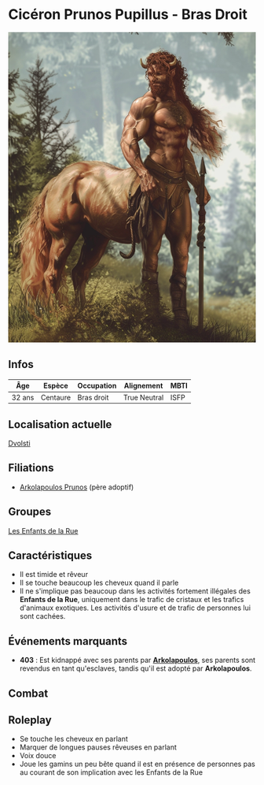 # Cicéron Prunos Pupillus - Bras Droit
![Arkolapoulos Prunos](../../../_images/centaur_0.png)

## Infos 
| Âge | Espèce | Occupation | Alignement | MBTI |
| --- | ------ | ---------- | ---------- | ---- |
| 32 ans | Centaure | Bras droit | True Neutral | ISFP |

## Localisation actuelle
[Dvolsti](../../VILLES/Dvolsti.md)

## Filiations
* [Arkolapoulos Prunos](./Arkolapoulos_Prunos.md) (père adoptif)

## Groupes 
[Les Enfants de la Rue](./_Organisation.md)

## Caractéristiques
* Il est timide et rêveur
* Il se touche beaucoup les cheveux quand il parle
* Il ne s'implique pas beaucoup dans les activités fortement illégales des **Enfants de la Rue**, uniquement dans le trafic de cristaux et les trafics d'animaux exotiques. Les activités d'usure et de trafic de personnes lui sont cachées.

## Événements marquants
* **403** : Est kidnappé avec ses parents par [**Arkolapoulos**](./Arkolapoulos_Prunos.md), ses parents sont revendus en tant qu'esclaves, tandis qu'il est adopté par **Arkolapoulos**.

## Combat

## Roleplay
* Se touche les cheveux en parlant
* Marquer de longues pauses rêveuses en parlant
* Voix douce
* Joue les gamins un peu bête quand il est en présence de personnes pas au courant de son implication avec les Enfants de la Rue